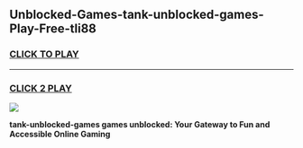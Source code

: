 
## Unblocked-Games-tank-unblocked-games-Play-Free-tli88
<h3>
<a href="https://premium76.site?title=tank-unblocked-games&ref=20A">CLICK TO PLAY</a></h3>
<hr>

<h3>
<a href="https://premium76.site?title=tank-unblocked-games&ref=20A">CLICK 2 PLAY</a>
  
</h3>

<a href="https://premium76.site?title=tank-unblocked-games&ref=20A"><img src="https://clearcache.store/games.png"></a>


**tank-unblocked-games games unblocked: Your Gateway to Fun and Accessible Online Gaming**
